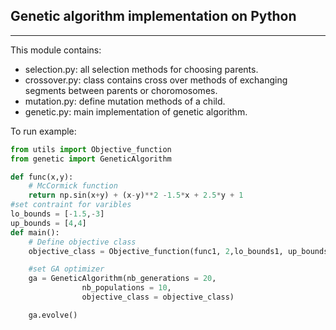 ## Genetic algorithm implementation on Python
------------------
This module contains:
* selection.py: all selection methods for choosing parents.
* crossover.py: class contains cross over methods of exchanging segments between parents or choromosomes.
* mutation.py: define mutation methods of a child.
* genetic.py: main implementation of genetic algorithm.

To run example:
```python
from utils import Objective_function
from genetic import GeneticAlgorithm

def func(x,y):
	# McCormick function
	return np.sin(x+y) + (x-y)**2 -1.5*x + 2.5*y + 1
#set contraint for varibles
lo_bounds = [-1.5,-3]
up_bounds = [4,4]
def main():
	# Define objective class
	objective_class = Objective_function(func1, 2,lo_bounds1, up_bounds1)

	#set GA optimizer
	ga = GeneticAlgorithm(nb_generations = 20,
				nb_populations = 10,
				objective_class = objective_class)

	ga.evolve()
```
